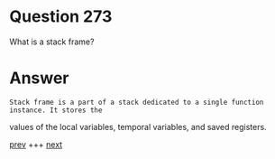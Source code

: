 
# Question 273



What is a stack frame?


# Answer


    
    Stack frame is a part of a stack dedicated to a single function instance. It stores the
values of the local variables, temporal variables, and saved registers.


[prev](272.md) +++ [next](274.md)
